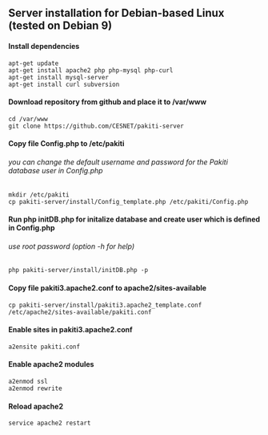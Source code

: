 ## Server installation for Debian-based Linux (tested on Debian 9)

#### Install dependencies
    apt-get update
    apt-get install apache2 php php-mysql php-curl
    apt-get install mysql-server
    apt-get install curl subversion

#### Download repository from github and place it to /var/www
    cd /var/www
    git clone https://github.com/CESNET/pakiti-server

#### Copy file Config.php to /etc/pakiti
###### you can change the default username and password for the Pakiti database user in Config.php
    mkdir /etc/pakiti
    cp pakiti-server/install/Config_template.php /etc/pakiti/Config.php

#### Run php initDB.php for initalize database and create user which is defined in Config.php
###### use root password (option -h for help)
    php pakiti-server/install/initDB.php -p

#### Copy file pakiti3.apache2.conf to apache2/sites-available
    cp pakiti-server/install/pakiti3.apache2_template.conf /etc/apache2/sites-available/pakiti.conf

#### Enable sites in pakiti3.apache2.conf
    a2ensite pakiti.conf

#### Enable apache2 modules
    a2enmod ssl
    a2enmod rewrite

#### Reload apache2
    service apache2 restart
